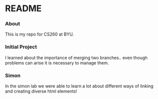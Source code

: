 # README
### About
This is my repo for CS260 at BYU.

### Initial Project
I learned about the importance of merging two branches.. even though problems can arise it is necessary to manage them.

### Simon
In the simon lab we were able to learn a lot about different ways of linking and creating diverse html elements!
